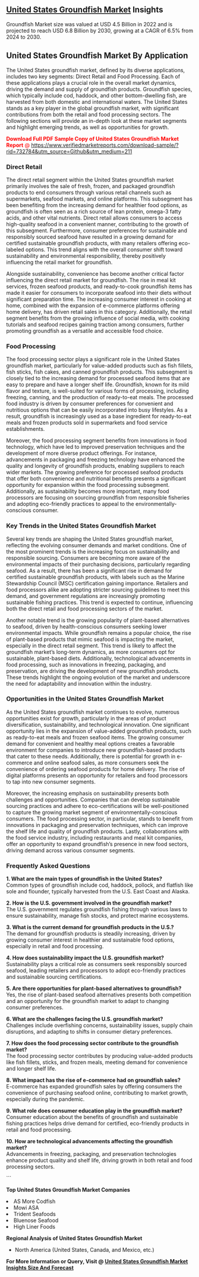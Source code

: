 <h2><a href="https://www.verifiedmarketreports.com/download-sample/?rid=732784&amp;utm_source=Github&amp;utm_medium=211" target="_blank">United States Groundfish Market</a> Insights</h2><p>Groundfish Market size was valued at USD 4.5 Billion in 2022 and is projected to reach USD 6.8 Billion by 2030, growing at a CAGR of 6.5% from 2024 to 2030.</p><p><h2>United States Groundfish Market By Application</h2><p>The United States groundfish market, defined by its diverse applications, includes two key segments: Direct Retail and Food Processing. Each of these applications plays a crucial role in the overall market dynamics, driving the demand and supply of groundfish products. Groundfish species, which typically include cod, haddock, and other bottom-dwelling fish, are harvested from both domestic and international waters. The United States stands as a key player in the global groundfish market, with significant contributions from both the retail and food processing sectors. The following sections will provide an in-depth look at these market segments and highlight emerging trends, as well as opportunities for growth. <p><span class=""><span style="color: #ff0000;"><strong>Download Full PDF Sample Copy of United States Groundfish Market Report</strong> @ </span><a href="https://www.verifiedmarketreports.com/download-sample/?rid=732784&amp;utm_source=Github&amp;utm_medium=211" target="_blank">https://www.verifiedmarketreports.com/download-sample/?rid=732784&amp;utm_source=Github&amp;utm_medium=211</a></span></p></p><h3>Direct Retail</h3><p>The direct retail segment within the United States groundfish market primarily involves the sale of fresh, frozen, and packaged groundfish products to end consumers through various retail channels such as supermarkets, seafood markets, and online platforms. This subsegment has been benefiting from the increasing demand for healthier food options, as groundfish is often seen as a rich source of lean protein, omega-3 fatty acids, and other vital nutrients. Direct retail allows consumers to access high-quality seafood in a convenient manner, contributing to the growth of this subsegment. Furthermore, consumer preferences for sustainable and responsibly sourced seafood have resulted in a growing demand for certified sustainable groundfish products, with many retailers offering eco-labeled options. This trend aligns with the overall consumer shift toward sustainability and environmental responsibility, thereby positively influencing the retail market for groundfish.<p>Alongside sustainability, convenience has become another critical factor influencing the direct retail market for groundfish. The rise in meal kit services, frozen seafood products, and ready-to-cook groundfish items has made it easier for consumers to incorporate seafood into their diets without significant preparation time. The increasing consumer interest in cooking at home, combined with the expansion of e-commerce platforms offering home delivery, has driven retail sales in this category. Additionally, the retail segment benefits from the growing influence of social media, with cooking tutorials and seafood recipes gaining traction among consumers, further promoting groundfish as a versatile and accessible food choice.</p><h3>Food Processing</h3><p>The food processing sector plays a significant role in the United States groundfish market, particularly for value-added products such as fish fillets, fish sticks, fish cakes, and canned groundfish products. This subsegment is closely tied to the increasing demand for processed seafood items that are easy to prepare and have a longer shelf life. Groundfish, known for its mild flavor and texture, is well-suited for various forms of processing, including freezing, canning, and the production of ready-to-eat meals. The processed food industry is driven by consumer preferences for convenient and nutritious options that can be easily incorporated into busy lifestyles. As a result, groundfish is increasingly used as a base ingredient for ready-to-eat meals and frozen products sold in supermarkets and food service establishments.<p>Moreover, the food processing segment benefits from innovations in food technology, which have led to improved preservation techniques and the development of more diverse product offerings. For instance, advancements in packaging and freezing technology have enhanced the quality and longevity of groundfish products, enabling suppliers to reach wider markets. The growing preference for processed seafood products that offer both convenience and nutritional benefits presents a significant opportunity for expansion within the food processing subsegment. Additionally, as sustainability becomes more important, many food processors are focusing on sourcing groundfish from responsible fisheries and adopting eco-friendly practices to appeal to the environmentally-conscious consumer.</p><h3>Key Trends in the United States Groundfish Market</h3><p>Several key trends are shaping the United States groundfish market, reflecting the evolving consumer demands and market conditions. One of the most prominent trends is the increasing focus on sustainability and responsible sourcing. Consumers are becoming more aware of the environmental impacts of their purchasing decisions, particularly regarding seafood. As a result, there has been a significant rise in demand for certified sustainable groundfish products, with labels such as the Marine Stewardship Council (MSC) certification gaining importance. Retailers and food processors alike are adopting stricter sourcing guidelines to meet this demand, and government regulations are increasingly promoting sustainable fishing practices. This trend is expected to continue, influencing both the direct retail and food processing sectors of the market.<p>Another notable trend is the growing popularity of plant-based alternatives to seafood, driven by health-conscious consumers seeking lower environmental impacts. While groundfish remains a popular choice, the rise of plant-based products that mimic seafood is impacting the market, especially in the direct retail segment. This trend is likely to affect the groundfish market’s long-term dynamics, as more consumers opt for sustainable, plant-based diets. Additionally, technological advancements in food processing, such as innovations in freezing, packaging, and preservation, are driving the development of new groundfish products. These trends highlight the ongoing evolution of the market and underscore the need for adaptability and innovation within the industry.</p><h3>Opportunities in the United States Groundfish Market</h3><p>As the United States groundfish market continues to evolve, numerous opportunities exist for growth, particularly in the areas of product diversification, sustainability, and technological innovation. One significant opportunity lies in the expansion of value-added groundfish products, such as ready-to-eat meals and frozen seafood items. The growing consumer demand for convenient and healthy meal options creates a favorable environment for companies to introduce new groundfish-based products that cater to these needs. Additionally, there is potential for growth in e-commerce and online seafood sales, as more consumers seek the convenience of ordering seafood products for home delivery. The rise of digital platforms presents an opportunity for retailers and food processors to tap into new consumer segments.<p>Moreover, the increasing emphasis on sustainability presents both challenges and opportunities. Companies that can develop sustainable sourcing practices and adhere to eco-certifications will be well-positioned to capture the growing market segment of environmentally-conscious consumers. The food processing sector, in particular, stands to benefit from innovations in packaging and preservation techniques, which can improve the shelf life and quality of groundfish products. Lastly, collaborations with the food service industry, including restaurants and meal kit companies, offer an opportunity to expand groundfish’s presence in new food sectors, driving demand across various consumer segments.</p><h3>Frequently Asked Questions</h3><p><strong>1. What are the main types of groundfish in the United States?</strong><br>Common types of groundfish include cod, haddock, pollock, and flatfish like sole and flounder, typically harvested from the U.S. East Coast and Alaska.</p><p><strong>2. How is the U.S. government involved in the groundfish market?</strong><br>The U.S. government regulates groundfish fishing through various laws to ensure sustainability, manage fish stocks, and protect marine ecosystems.</p><p><strong>3. What is the current demand for groundfish products in the U.S.?</strong><br>The demand for groundfish products is steadily increasing, driven by growing consumer interest in healthier and sustainable food options, especially in retail and food processing.</p><p><strong>4. How does sustainability impact the U.S. groundfish market?</strong><br>Sustainability plays a critical role as consumers seek responsibly sourced seafood, leading retailers and processors to adopt eco-friendly practices and sustainable sourcing certifications.</p><p><strong>5. Are there opportunities for plant-based alternatives to groundfish?</strong><br>Yes, the rise of plant-based seafood alternatives presents both competition and an opportunity for the groundfish market to adapt to changing consumer preferences.</p><p><strong>6. What are the challenges facing the U.S. groundfish market?</strong><br>Challenges include overfishing concerns, sustainability issues, supply chain disruptions, and adapting to shifts in consumer dietary preferences.</p><p><strong>7. How does the food processing sector contribute to the groundfish market?</strong><br>The food processing sector contributes by producing value-added products like fish fillets, sticks, and frozen meals, meeting demand for convenience and longer shelf life.</p><p><strong>8. What impact has the rise of e-commerce had on groundfish sales?</strong><br>E-commerce has expanded groundfish sales by offering consumers the convenience of purchasing seafood online, contributing to market growth, especially during the pandemic.</p><p><strong>9. What role does consumer education play in the groundfish market?</strong><br>Consumer education about the benefits of groundfish and sustainable fishing practices helps drive demand for certified, eco-friendly products in retail and food processing.</p><p><strong>10. How are technological advancements affecting the groundfish market?</strong><br>Advancements in freezing, packaging, and preservation technologies enhance product quality and shelf life, driving growth in both retail and food processing sectors.</p>```</p><p><strong>Top United States Groundfish Market Companies</strong></p><div data-test-id=""><p><li>AS More Codfish</li><li> Mowi ASA</li><li> Trident Seafoods</li><li> Bluenose Seafood</li><li> High Liner Foods</li></p><div><strong>Regional Analysis of&nbsp;United States Groundfish Market</strong></div><ul><li dir="ltr"><p dir="ltr">North America&nbsp;(United States, Canada, and Mexico, etc.)</p></li></ul><p><strong>For More Information or Query, Visit @&nbsp;</strong><strong><a href="https://www.verifiedmarketreports.com/product/groundfish-market/?utm_source=Github&amp;utm_medium=211" target="_blank">United States Groundfish Market Insights Size And Forecast</a></strong></p></div>
